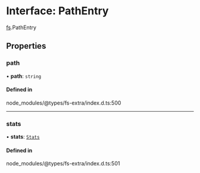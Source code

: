 # Interface: PathEntry

[fs](../modules/fs.md).PathEntry

## Properties

### path

• **path**: `string`

#### Defined in

node_modules/@types/fs-extra/index.d.ts:500

___

### stats

• **stats**: [`Stats`](../classes/fs.Stats.md)

#### Defined in

node_modules/@types/fs-extra/index.d.ts:501
